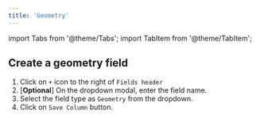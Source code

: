 ```yaml
---
title: 'Geometry'
---
```

import Tabs from '@theme/Tabs';
import TabItem from '@theme/TabItem';

## Create a geometry field
1. Click on `+` icon to the right of `Fields header`
2. [**Optional**] On the dropdown modal, enter the field name.
3. Select the field type as `Geometry` from the dropdown.
4. Click on `Save Column` button.

